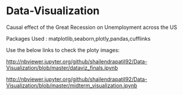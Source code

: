 # Data-Visualization
Causal effect of the Great Recession on Unemployment across the US

Packages Used : matplotlib,seaborn,plotly,pandas,cufflinks

Use the below links to check the ploty images:  

http://nbviewer.jupyter.org/github/shailendrapatil92/Data-Visualization/blob/master/dataviz_finals.ipynb

http://nbviewer.jupyter.org/github/shailendrapatil92/Data-Visualization/blob/master/midterm_visualization.ipynb
